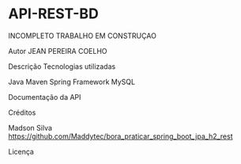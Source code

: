 # API-REST-BD
 
INCOMPLETO
 TRABALHO EM CONSTRUÇAO 


 Autor
 JEAN PEREIRA COELHO


Descrição
Tecnologias utilizadas

Java
Maven
Spring Framework
MySQL


Documentação da API

Créditos


Madson Silva
https://github.com/Maddytec/bora_praticar_spring_boot_jpa_h2_rest


Licença